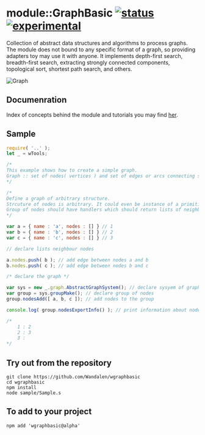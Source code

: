 
# module::GraphBasic [![status](https://github.com/Wandalen/wgraphbasic/workflows/publish/badge.svg)](https://github.com/Wandalen/wgraphbasic/actions?query=workflow%3Apublish) [![experimental](https://img.shields.io/badge/stability-experimental-orange.svg)](https://github.com/emersion/stability-badges#experimental)

Collection of abstract data structures and algorithms to process graphs. The module does not bound to any specific format of a graph, so providing adapters toy may use it with anyone. It implements depth-first search, breadth-first search, extracting strongly connected components, topological sort, shortest path search, and others.

![Graph](doc/image/junction/WithoutLegend.png)

## Documenration

Index of concepts behind the module and tutorials you may find [her](doc/version.eng/README.md).

## Sample

``` js
require( '..' );
let _ = wTools;

/*
This example shows how to create a simple graph.
Graph :: set of nodes( vertices ) and set of edges or arcs connecting some or all nodes.
*/

/*
Define a graph of arbitrary structure.
Strcuture of nodes is arbitrary. It could even be instance of a primitive type.
Group of nodes should have handlers which should return lists of neighbour nodes.
*/

var a = { name : 'a', nodes : [] } // 1
var b = { name : 'b', nodes : [] } // 2
var c = { name : 'c', nodes : [] } // 3

// declare lists neighbour nodes

a.nodes.push( b ); // add edge between nodes a and b
b.nodes.push( c ); // add edge between nodes b and c

/* declare the graph */

var sys = new _.graph.AbstractGraphSystem(); // declare sysyem of graphs
var group = sys.groupMake(); // declare group of nodes
group.nodesAdd([ a, b, c ]); // add nodes to the group

console.log( group.nodesExportInfo() ); // print information about nodes relation

/*
    1 : 2
    2 : 3
    3 :
*/
```

## Try out from the repository
```
git clone https://github.com/Wandalen/wgraphbasic
cd wgraphbasic
npm install
node sample/Sample.s
```

## To add to your project
```
npm add 'wgraphbasic@alpha'
```

